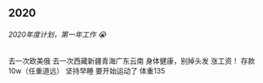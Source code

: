 ## 2020

###### 2020年度计划，第一年工作 😭
<base-lock />
<base-hide-password />

<el-checkbox :value="false">去一次欧美俄</el-checkbox>
<el-checkbox :value="false">去一次西藏新疆青海广东云南</el-checkbox>
<el-checkbox :value="false">身体健康，别掉头发</el-checkbox>
<el-checkbox :value="false">涨工资！</el-checkbox>
<el-checkbox :value="false">存款10w（任重道远）</el-checkbox>
<el-checkbox :value="false">坚持早睡</el-checkbox>
<el-checkbox :value="false">要开始运动了</el-checkbox>
<el-checkbox :value="true">体重135</el-checkbox>

